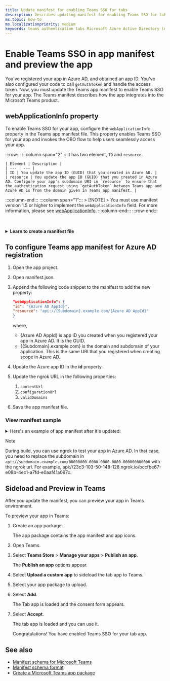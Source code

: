 ```yaml
---
title: Update manifest for enabling Teams SSO for tabs
description: Describes updating manifest for enabling Teams SSO for tabs
ms.topic: how-to
ms.localizationpriority: medium
keywords: teams authentication tabs Microsoft Azure Active Directory (Azure AD) Graph API
---
```

# Enable Teams SSO in app manifest and preview the app

You've registered your app in Azure AD, and obtained an app ID. You've also configured your code to call `getAuthToken` and handle the access token. Now, you must update the Teams app manifest to enable Teams SSO for your app. The Teams manifest describes how the app integrates into the Microsoft Teams product.

## webApplicationInfo property

To enable Teams SSO for your app, configure the `webApplicationInfo` property in the Teams app manifest file. This property enables Teams SSO for your app and invokes the OBO flow to help users seamlessly access your app.

:::row:::
  :::column span="2":::
    It has two element, `ID` and `resource`.
    
    | Element | Description |
    | --- | --- |
    | ID | You update the app ID (GUID) that you created in Azure AD. |
    | resource | You update the app ID (GUID) that you created in Azure AD. Configure your app's subdomain URI in `resource` to ensure that the authentication request using `getAuthToken` between Teams app and Azure AD is from the domain given in Teams app manifest. |
        
  :::column-end:::
  :::column span="1":::
    > [!NOTE]
    > You must use manifest version 1.5 or higher to implement the `webApplicationInfo` field. For more information, please see [webApplicationInfo](/resources/schema/manifest-schema.md#webapplicationinfo).
  :::column-end:::
:::row-end:::

<br>
<br>
<details>
<summary><b>Learn to create a manifest file</b></summary>

If your app doesn't have a app manifest file, you'll need to create it. To create an app manifest file, use the content shown below to create a .json file named, `manifest.json`.

> [!NOTE]
> The manifest example content shown here is only for a tab app. It uses an ngrok url for subdomain address. For more information, please see [Manifest schema](/resources/schema/manifest-schema).

  ```json
{ 
  "$schema": "https://developer.microsoft.com/json-schemas/teams/v1.11/MicrosoftTeams.schema.json", 
 "manifestVersion": "1.12", 
 "version": "1.0.0", 
 "id": "{new GUID for this Teams app - not the Azure AD App ID}", 
 "packageName": "com.contoso.teamsauthsso", 
 "developer": { 
 "name": "Microsoft", 
 "websiteUrl": "https://www.microsoft.com", 
 "privacyUrl": "https://www.microsoft.com/privacy", 
 "termsOfUseUrl": "https://www.microsoft.com/termsofuse" 
  }, 

  "name": { 
    "short": "Teams Auth SSO", 
    "full": "Teams Auth SSO" 
  }, 


  "description": { 
    "short": "Teams Auth SSO app", 
    "full": "The Teams Auth SSO app" 
  }, 

  "icons": { 
    "outline": "outline.png", 
    "color": "color.png" 
  }, 

  "accentColor": "#60A18E", 
  "staticTabs": [ 
    { 
     "entityId": "auth", 
     "name": "Auth", 
     "contentUrl": "https://https://subdomain.example.com/Home/Index", 
     "scopes": [ "personal" ] 
    } 
  ], 

  "configurableTabs": [ 
    { 
     "configurationUrl": "https://subdomain.example.com/Home/Configure", 
     "canUpdateConfiguration": true, 
     "scopes": [ 
     "team" 
      ] 
    } 
  ], 
  "permissions": [ "identity", "messageTeamMembers" ], 
  "validDomains": [ 
   "{subdomain or ngrok url}" 
  ], 
  "webApplicationInfo": { 
    "id": "{Azure AD AppId}", 
    "resource": "api://subdomain.example.com/{Azure AD AppId}" 
  }
} 
```
</details>

## To configure Teams app manifest for Azure AD registration

1. Open the app project.
2. Open manifest.json.
3. Append the following code snippet to the manifest to add the new property:

    ```json
    "webApplicationInfo": {
    "id": "{Azure AD AppId}",
    "resource": "api://{Subdomain}.example.com/{Azure AD AppId}"
    }
    ```

    where,
    - {Azure AD AppId} is app ID you created when you registered your app in Azure AD. It is the GUID. 
    - {{Subdomain}.example.com} is the  domain and subdomain of your application. This is the same URI that you registered when creating scope in Azure AD.

4. Update the Azure app ID in the **id** property.
5. Update the ngrok URL in the following properties:
   1. `contentUrl`
   2. `configurationUrl`
   3. `validDomains`
6. Save the app manifest file.

### View manifest sample

<details>
<summary>Here's an example of app manifest after it's updated:</summary>

```json
{
  "$schema": "https://developer.microsoft.com/json-schemas/teams/v1.11/MicrosoftTeams.schema.json",
  "manifestVersion": "1.11",
  "version": "1.0.0",
  "id": "bccfbe67-e08b-4ec1-a7fd-e0aaf41a097c",
  "packageName": "com.contoso.teamsauthsso",
  "developer": {
    "name": "Microsoft",
    "websiteUrl": "https://www.microsoft.com",
    "privacyUrl": "https://www.microsoft.com/privacy",
    "termsOfUseUrl": "https://www.microsoft.com/termsofuse"
  },
  "name": {
    "short": "Teams Auth SSO",
    "full": "Teams Auth SSO"
  },
  "description": {
    "short": "Teams Auth SSO app",
    "full": "The Teams Auth SSO app"
  },
  "icons": {
    "outline": "outline.png",
    "color": "color.png"
  },
  "accentColor": "#60A18E",
  "staticTabs": [
    {
      "entityId": "auth",
      "name": "Auth",
      "contentUrl": "https://contoso.com/Home/Index",
      "scopes": [ "personal" ]
    }
  ],
  "configurableTabs": [
    {
      "configurationUrl": "https://contoso.com/Home/Configure",
      "canUpdateConfiguration": true,
      "scopes": [
        "team"
      ]
    }
  ],
  "permissions": [ "identity", "messageTeamMembers" ],
  "validDomains": [
    "23c3-103-50-148-128.ngrok.io"
  ],
  "webApplicationInfo": {
    "id": "bccfbe67-e08b-4ec1-a7fd-e0aaf41a097c",
    "resource": "api://contoso.com/bccfbe67-e08b-4ec1-a7fd-e0aaf41a097c"
  }
}
```

</details>

> [!NOTE]
> During build, you can use ngrok to test your app in Azure AD. In that case, you need to replace the subdomain in `api://subdomain.example.com/00000000-0000-0000-0000-000000000000` with the ngrok url. For example, api://23c3-103-50-148-128.ngrok.io/bccfbe67-e08b-4ec1-a7fd-e0aaf41a097c.

## Sideload and Preview in Teams

After you update the manifest, you can preview your app in Teams environment.

To preview your app in Teams:

1. Create an app package.

   The app package contains the app manifest and app icons.

2. Open Teams.

3. Select **Teams Store** > **Manage your apps** > **Publish an app**.

    The **Publish an app** options appear.

4. Select **Upload a custom app** to sideload the tab app to Teams.

5. Select your app package to upload.

6. Select **Add**.

    The Tab app is loaded and the consent form appears.

7. Select **Accept**.

    The tab app is loaded and you can use it.

    Congratulations! You have enabled Teams SSO for your tab app.

## See also

- [Manifest schema for Microsoft Teams](../../../resources/schema/manifest-schema.md)
- [Manifest schema format](https://developer.microsoft.com/json-schemas/teams/v1.12/MicrosoftTeams.schema.json)
- [Create a Microsoft Teams app package](../../../concepts/build-and-test/apps-package.md)

<!--
### Configure code in app settings - Specific to Bot apps

The `appsettings.json` file includes the configuration for Azure AD app.

#### To configure Teams app settings for Azure AD registration

1. Open the app project.
2. Open appsettings.json.
3. Update the `AzureAd` code snippet with configured app details on Azure AD portal:

   ```json
     "AzureAd": {
    "Instance": "https://login.microsoftonline.com/",
    "TenantId": "[AzureAD Tenant Id]",
    "ClientId": "[AzureAD Client Id]",
    "AppSecret": "[Azure App secret]",
    "ApplicationIdURI": "[Application ID URI]",
    "AuthUrl": "/oauth2/v2.0/token",
    "ValidIssuers": "https://login.microsoftonline.com/TENANT_ID/v2.0,https://sts.windows.net/TENANT_ID/"
    },
    ```
    where,
    - `[AzureAD Tenant Id]` is **Directory (tenant) ID**
    - `[AzureAD Client Id]` is **Application (client) ID**
    - `[Azure App secret]` is the **Value** of **Client credentials**, which is client secret
    - `[Application ID URI]` is **Application ID URI**
    - `TENANT_ID` is **Directory (tenant) ID**

4. Save the file.

#### View the updated app settings

<details>
<summary>Here's an example of app settings update:</summary>

This following sample details are configured in Azure AD:

:::image type="content" source="../../../assets/images/authentication/teams-sso-tabs/azure-app-overview.png" alt-text="Overview of app details on Azure AD portal":::

The authentication details from Azure AD are updated in `appsettings.json`:

```json
    "AzureAd": {
    "Instance": "https://login.microsoftonline.com/",
    "TenantId": "72f988bf-86f1-41af-91ab-2d7cd011db47",
    "ClientId": "bccfbe67-e08b-4ec1-a7fd-e0aaf41a097c",
    "AppSecret": "p-t7Q~wiGyaPdXcmn6E_XnQBmfANChRx5QtZG",
    "ApplicationIdURI": "api://bccfbe67-e08b-4ec1-a7fd-e0aaf41a097c",
    "AuthUrl": "/oauth2/v2.0/token",
    "ValidIssuers": "https://login.microsoftonline.com/72f988bf-86f1-41af-91ab-2d7cd011db47/v2.0,https://sts.windows.net/72f988bf-86f1-41af-91ab-2d7cd011db47/"
  },
```

</details>-->

